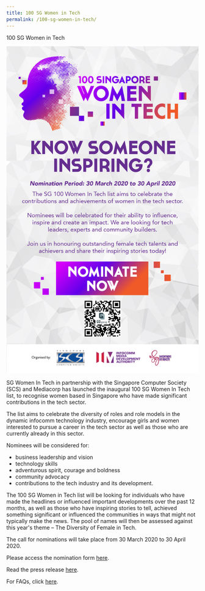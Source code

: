 ```yaml
---
title: 100 SG Women in Tech
permalink: /100-sg-women-in-tech/
---
```

100 SG Women in Tech

<p><img src="/images/Edm-A.jpg"/></p>

SG Women In Tech in partnership with the Singapore Computer Society (SCS) and Mediacorp has launched the inaugural 100 SG Women In Tech list, to recognise women based in Singapore who have made significant contributions in the tech sector.

The list aims to celebrate the diversity of roles and role models in the dynamic infocomm technology industry, encourage girls and women interested to pursue a career in the tech sector as well as those who are currently already in this sector.

Nominees will be considered for:
<ul>
  <li>business leadership and vision</li>
  <li>technology skills</li>
  <li>adventurous spirit, courage and boldness</li>
  <li>community advocacy</li>
  <li>contributions to the tech industry and its development.</li>
</ul>

The 100 SG Women in Tech list will be looking for individuals who have made the headlines or influenced important developments over the past 12 months, as well as those who have inspiring stories to tell, achieved something significant or influenced the communities in ways that might not typically make the news. The pool of names will then be assessed against this year's theme – The Diversity of Female in Tech.

The call for nominations will take place from 30 March 2020 to 30 April 2020.

Please access the nomination form [here](https://form.gov.sg/#!/5e58e10ef64a6600116a4205).

Read the press release [here](https://www.imda.gov.sg/news-and-events/Media-Room/Media-Releases/2020/SG-Women-in-Tech-Rallies-Community-And-Industry).

For FAQs, click [here](https://www.scs.org.sg/events/FrequentlyAskedQuestions_FAQs_on_100SingaporeWomenInTech.pdf).
